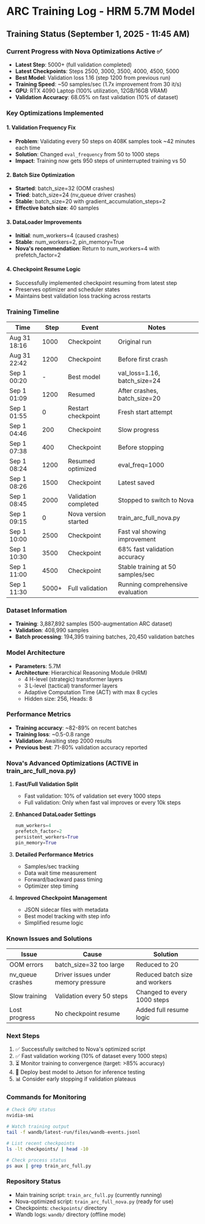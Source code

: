 # ARC Training Log - HRM 5.7M Model

## Training Status (September 1, 2025 - 11:45 AM)

### Current Progress with Nova Optimizations Active ✅
- **Latest Step**: 5000+ (full validation completed)
- **Latest Checkpoints**: Steps 2500, 3000, 3500, 4000, 4500, 5000
- **Best Model**: Validation loss 1.16 (step 1200 from previous run)
- **Training Speed**: ~50 samples/sec (1.7x improvement from 30 it/s)
- **GPU**: RTX 4090 Laptop (100% utilization, 12GB/16GB VRAM)
- **Validation Accuracy**: 68.05% on fast validation (10% of dataset)

### Key Optimizations Implemented

#### 1. Validation Frequency Fix
- **Problem**: Validating every 50 steps on 408K samples took ~42 minutes each time
- **Solution**: Changed `eval_frequency` from 50 to 1000 steps
- **Impact**: Training now gets 950 steps of uninterrupted training vs 50

#### 2. Batch Size Optimization
- **Started**: batch_size=32 (OOM crashes)
- **Tried**: batch_size=24 (nv_queue driver crashes)
- **Stable**: batch_size=20 with gradient_accumulation_steps=2
- **Effective batch size**: 40 samples

#### 3. DataLoader Improvements
- **Initial**: num_workers=4 (caused crashes)
- **Stable**: num_workers=2, pin_memory=True
- **Nova's recommendation**: Return to num_workers=4 with prefetch_factor=2

#### 4. Checkpoint Resume Logic
- Successfully implemented checkpoint resuming from latest step
- Preserves optimizer and scheduler states
- Maintains best validation loss tracking across restarts

### Training Timeline

| Time | Step | Event | Notes |
|------|------|-------|-------|
| Aug 31 18:16 | 1000 | Checkpoint | Original run |
| Aug 31 22:42 | 1200 | Checkpoint | Before first crash |
| Sep 1 00:20 | - | Best model | val_loss=1.16, batch_size=24 |
| Sep 1 01:09 | 1200 | Resumed | After crashes, batch_size=20 |
| Sep 1 01:55 | 0 | Restart checkpoint | Fresh start attempt |
| Sep 1 04:46 | 200 | Checkpoint | Slow progress |
| Sep 1 07:38 | 400 | Checkpoint | Before stopping |
| Sep 1 08:24 | 1200 | Resumed optimized | eval_freq=1000 |
| Sep 1 08:26 | 1500 | Checkpoint | Latest saved |
| Sep 1 08:45 | 2000 | Validation completed | Stopped to switch to Nova |
| Sep 1 09:15 | 0 | Nova version started | train_arc_full_nova.py |
| Sep 1 10:00 | 2500 | Checkpoint | Fast val showing improvement |
| Sep 1 10:30 | 3500 | Checkpoint | 68% fast validation accuracy |
| Sep 1 11:00 | 4500 | Checkpoint | Stable training at 50 samples/sec |
| Sep 1 11:30 | 5000+ | Full validation | Running comprehensive evaluation |

### Dataset Information
- **Training**: 3,887,892 samples (500-augmentation ARC dataset)
- **Validation**: 408,990 samples
- **Batch processing**: 194,395 training batches, 20,450 validation batches

### Model Architecture
- **Parameters**: 5.7M
- **Architecture**: Hierarchical Reasoning Module (HRM)
  - 4 H-level (strategic) transformer layers
  - 3 L-level (tactical) transformer layers
  - Adaptive Computation Time (ACT) with max 8 cycles
  - Hidden size: 256, Heads: 8

### Performance Metrics
- **Training accuracy**: ~82-89% on recent batches
- **Training loss**: ~0.5-0.8 range
- **Validation**: Awaiting step 2000 results
- **Previous best**: 71-80% validation accuracy reported

### Nova's Advanced Optimizations (ACTIVE in train_arc_full_nova.py)

1. **Fast/Full Validation Split**
   - Fast validation: 10% of validation set every 1000 steps
   - Full validation: Only when fast val improves or every 10k steps
   
2. **Enhanced DataLoader Settings**
   ```python
   num_workers=4
   prefetch_factor=2
   persistent_workers=True
   pin_memory=True
   ```

3. **Detailed Performance Metrics**
   - Samples/sec tracking
   - Data wait time measurement
   - Forward/backward pass timing
   - Optimizer step timing

4. **Improved Checkpoint Management**
   - JSON sidecar files with metadata
   - Best model tracking with step info
   - Simplified resume logic

### Known Issues and Solutions

| Issue | Cause | Solution |
|-------|-------|----------|
| OOM errors | batch_size=32 too large | Reduced to 20 |
| nv_queue crashes | Driver issues under memory pressure | Reduced batch size and workers |
| Slow training | Validation every 50 steps | Changed to every 1000 steps |
| Lost progress | No checkpoint resume | Added full resume logic |

### Next Steps
1. ✅ Successfully switched to Nova's optimized script
2. ✅ Fast validation working (10% of dataset every 1000 steps)
3. ⏳ Monitor training to convergence (target: >85% accuracy)
4. 🚀 Deploy best model to Jetson for inference testing
5. 📊 Consider early stopping if validation plateaus

### Commands for Monitoring
```bash
# Check GPU status
nvidia-smi

# Watch training output
tail -f wandb/latest-run/files/wandb-events.jsonl

# List recent checkpoints
ls -lt checkpoints/ | head -10

# Check process status
ps aux | grep train_arc_full.py
```

### Repository Status
- Main training script: `train_arc_full.py` (currently running)
- Nova-optimized script: `train_arc_full_nova.py` (ready for use)
- Checkpoints: `checkpoints/` directory
- Wandb logs: `wandb/` directory (offline mode)